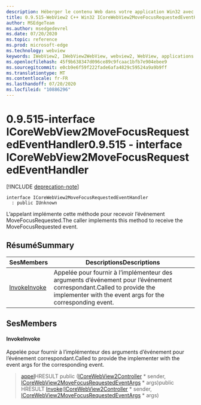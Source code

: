 ```yaml
---
description: Héberger le contenu Web dans votre application Win32 avec le contrôle Microsoft Edge WebView2
title: 0.9.515-WebView2 C++ Win32 ICoreWebView2MoveFocusRequestedEventHandler
author: MSEdgeTeam
ms.author: msedgedevrel
ms.date: 07/20/2020
ms.topic: reference
ms.prod: microsoft-edge
ms.technology: webview
keywords: IWebView2, IWebView2WebView, webview2, WebView, applications Win32, Win32, Edge, ICoreWebView2, ICoreWebView2Controller, contrôle de navigateur, html Edge
ms.openlocfilehash: 45f9b638347d096ce89c9fcaac1bfb7e904ebee9
ms.sourcegitcommit: e0cb9e6f59f222fade6afa4829c59524a9a9b9ff
ms.translationtype: MT
ms.contentlocale: fr-FR
ms.lasthandoff: 07/20/2020
ms.locfileid: "10886296"
---
```

# <span data-ttu-id="e57ae-104">0.9.515-interface ICoreWebView2MoveFocusRequestedEventHandler</span><span class="sxs-lookup"><span data-stu-id="e57ae-104">0.9.515 - interface ICoreWebView2MoveFocusRequestedEventHandler</span></span> 

[!INCLUDE [deprecation-note](../../includes/deprecation-note.md)]

```
interface ICoreWebView2MoveFocusRequestedEventHandler
  : public IUnknown
```

<span data-ttu-id="e57ae-105">L’appelant implémente cette méthode pour recevoir l’événement MoveFocusRequested.</span><span class="sxs-lookup"><span data-stu-id="e57ae-105">The caller implements this method to receive the MoveFocusRequested event.</span></span>

## <span data-ttu-id="e57ae-106">Résumé</span><span class="sxs-lookup"><span data-stu-id="e57ae-106">Summary</span></span>

 <span data-ttu-id="e57ae-107">Ses</span><span class="sxs-lookup"><span data-stu-id="e57ae-107">Members</span></span>                        | <span data-ttu-id="e57ae-108">Descriptions</span><span class="sxs-lookup"><span data-stu-id="e57ae-108">Descriptions</span></span>
--------------------------------|---------------------------------------------
[<span data-ttu-id="e57ae-109">Invoke</span><span class="sxs-lookup"><span data-stu-id="e57ae-109">Invoke</span></span>](#invoke) | <span data-ttu-id="e57ae-110">Appelée pour fournir à l’implémenteur des arguments d’événement pour l’événement correspondant.</span><span class="sxs-lookup"><span data-stu-id="e57ae-110">Called to provide the implementer with the event args for the corresponding event.</span></span>

## <span data-ttu-id="e57ae-111">Ses</span><span class="sxs-lookup"><span data-stu-id="e57ae-111">Members</span></span>

#### <span data-ttu-id="e57ae-112">Invoke</span><span class="sxs-lookup"><span data-stu-id="e57ae-112">Invoke</span></span> 

<span data-ttu-id="e57ae-113">Appelée pour fournir à l’implémenteur des arguments d’événement pour l’événement correspondant.</span><span class="sxs-lookup"><span data-stu-id="e57ae-113">Called to provide the implementer with the event args for the corresponding event.</span></span>

> <span data-ttu-id="e57ae-114">[appel](#invoke)HRESULT public ([ICoreWebView2Controller](icorewebview2controller.md) \* sender, [ICoreWebView2MoveFocusRequestedEventArgs](icorewebview2movefocusrequestedeventargs.md) \* args)</span><span class="sxs-lookup"><span data-stu-id="e57ae-114">public HRESULT [Invoke](#invoke)([ICoreWebView2Controller](icorewebview2controller.md) \* sender, [ICoreWebView2MoveFocusRequestedEventArgs](icorewebview2movefocusrequestedeventargs.md) \* args)</span></span>

